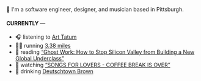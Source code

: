👋 I'm a software engineer, designer, and musician based in Pittsburgh.

#### CURRENTLY —

* 🎧 listening to [Art Tatum](https://www.last.fm/music/Art+Tatum/_/Blue+Skies)
* 🏃‍♂️ running [3.38 miles](https://www.strava.com/activities/4034129560)
* 📘 reading [“Ghost Work: How to Stop Silicon Valley from Building a New Global Underclass”](https://www.goodreads.com/book/show/41963432-ghost-work)
* 🍿 watching [“SONGS FOR LOVERS - COFFEE BREAK IS OVER”](https://youtu.be/aYYFmp9NBTk)
* 🍺 drinking [Deutschtown Brown](https://untappd.com/user/namoscato/checkin/939517929)
